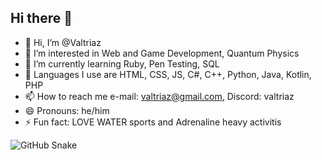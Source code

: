 ## Hi there 👋

- 👋 Hi, I’m @Valtriaz
- 👀 I’m interested in Web and Game Development, Quantum Physics
- 🌱 I’m currently learning Ruby, Pen Testing, SQL
- 💞️ Languages I use are HTML, CSS, JS, C#, C++, Python, Java, Kotlin, PHP
- 📫 How to reach me e-mail: valtriaz@gmail.com, Discord: valtriaz
- 😄 Pronouns: he/him
- ⚡ Fun fact: LOVE WATER sports and Adrenaline heavy activitis

<img alt="GitHub Snake" src="(https://raw.githubusercontent.com/Valtriaz/Valtriaz/docker/github-contribution-grid-snake-dark.svg)" />
